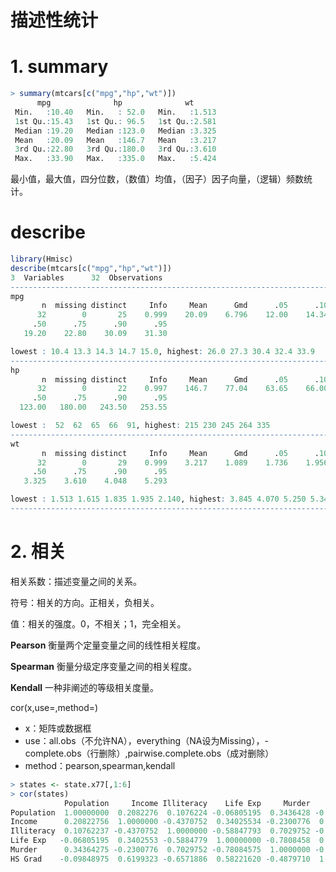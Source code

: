 # 描述性统计

# 1. summary

```r
> summary(mtcars[c("mpg","hp","wt")])
      mpg              hp              wt       
 Min.   :10.40   Min.   : 52.0   Min.   :1.513  
 1st Qu.:15.43   1st Qu.: 96.5   1st Qu.:2.581  
 Median :19.20   Median :123.0   Median :3.325  
 Mean   :20.09   Mean   :146.7   Mean   :3.217  
 3rd Qu.:22.80   3rd Qu.:180.0   3rd Qu.:3.610  
 Max.   :33.90   Max.   :335.0   Max.   :5.424  
```

最小值，最大值，四分位数，（数值）均值，（因子）因子向量，（逻辑）频数统计。

# describe
```r
library(Hmisc)
describe(mtcars[c("mpg","hp","wt")])
3  Variables      32  Observations
-------------------------------------------------------------------------------------
mpg 
       n  missing distinct     Info     Mean      Gmd      .05      .10      .25 
      32        0       25    0.999    20.09    6.796    12.00    14.34    15.43 
     .50      .75      .90      .95 
   19.20    22.80    30.09    31.30 

lowest : 10.4 13.3 14.3 14.7 15.0, highest: 26.0 27.3 30.4 32.4 33.9
-------------------------------------------------------------------------------------
hp 
       n  missing distinct     Info     Mean      Gmd      .05      .10      .25 
      32        0       22    0.997    146.7    77.04    63.65    66.00    96.50 
     .50      .75      .90      .95 
  123.00   180.00   243.50   253.55 

lowest :  52  62  65  66  91, highest: 215 230 245 264 335
-------------------------------------------------------------------------------------
wt 
       n  missing distinct     Info     Mean      Gmd      .05      .10      .25 
      32        0       29    0.999    3.217    1.089    1.736    1.956    2.581 
     .50      .75      .90      .95 
   3.325    3.610    4.048    5.293 

lowest : 1.513 1.615 1.835 1.935 2.140, highest: 3.845 4.070 5.250 5.345 5.424
-------------------------------------------------------------------------------------

```

# 2. 相关

相关系数：描述变量之间的关系。

符号：相关的方向。正相关，负相关。

值：相关的强度。0，不相关；1，完全相关。

**Pearson**
衡量两个定量变量之间的线性相关程度。

**Spearman**
衡量分级定序变量之间的相关程度。

**Kendall**
一种非阐述的等级相关度量。

cor(x,use=,method=)
- x：矩阵或数据框
- use：all.obs（不允许NA），everything（NA设为Missing），- complete.obs（行删除）,pairwise.complete.obs（成对删除）
- method：pearson,spearman,kendall

```r
> states <- state.x77[,1:6]
> cor(states)
            Population     Income Illiteracy    Life Exp     Murder     HS Grad
Population  1.00000000  0.2082276  0.1076224 -0.06805195  0.3436428 -0.09848975
Income      0.20822756  1.0000000 -0.4370752  0.34025534 -0.2300776  0.61993232
Illiteracy  0.10762237 -0.4370752  1.0000000 -0.58847793  0.7029752 -0.65718861
Life Exp   -0.06805195  0.3402553 -0.5884779  1.00000000 -0.7808458  0.58221620
Murder      0.34364275 -0.2300776  0.7029752 -0.78084575  1.0000000 -0.48797102
HS Grad    -0.09848975  0.6199323 -0.6571886  0.58221620 -0.4879710  1.00000000
```